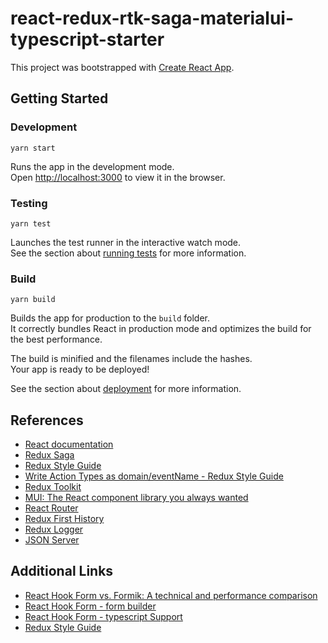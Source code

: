 # react-redux-rtk-saga-materialui-typescript-starter

This project was bootstrapped with [Create React App](https://github.com/facebook/create-react-app).

## Getting Started

### Development

```shell
yarn start
```

Runs the app in the development mode.\
Open [http://localhost:3000](http://localhost:3000) to view it in the browser.

### Testing

```shell
yarn test
```

Launches the test runner in the interactive watch mode.\
See the section about [running tests](https://facebook.github.io/create-react-app/docs/running-tests) for more information.

### Build 

```shell
yarn build
```
Builds the app for production to the `build` folder.\
It correctly bundles React in production mode and optimizes the build for the best performance.

The build is minified and the filenames include the hashes.\
Your app is ready to be deployed!

See the section about [deployment](https://facebook.github.io/create-react-app/docs/deployment) for more information.

## References

* [React documentation](https://reactjs.org/)
* [Redux Saga](https://redux-saga.js.org/)
* [Redux Style Guide](https://redux.js.org/style-guide/style-guide)
* [Write Action Types as domain/eventName - Redux Style Guide](https://redux.js.org/style-guide/style-guide#write-action-types-as-domaineventname)
* [Redux Toolkit](https://redux-toolkit.js.org/introduction/getting-started)
* [MUI: The React component library you always wanted](https://mui.com/)
* [React Router](https://reactrouter.com/)
* [Redux First History](https://github.com/salvoravida/redux-first-history)
* [Redux Logger](https://github.com/LogRocket/redux-logger)
* [JSON Server](https://github.com/typicode/json-server)

## Additional Links

* [React Hook Form vs. Formik: A technical and performance comparison](https://blog.logrocket.com/react-hook-form-vs-formik-comparison/)
* [React Hook Form - form builder](https://react-hook-form.com/form-builder)
* [React Hook Form - typescript Support](https://react-hook-form.com/ts)
* [Redux Style Guide](https://redux.js.org/style-guide/style-guide#write-action-types-as-domaineventname)